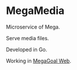 # MegaMedia

Microservice of Mega.

Serve media files.

Developed in Go.

Working in [MegaGoal Web](https://megagoal.megagera.com).

